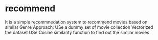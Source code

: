 # recommend
It is a simple recommnedation system to recommend movies based on similar Genre
Approach:
USe a dummy set of movie collection
Vectorized the dataset
USe Cosine similarity function to find out the similar movies 
